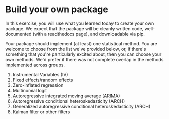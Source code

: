 # Build your own package

In this exercise, you will use what you learned today to create your own package. We
expect that the package will be cleanly written code, well-documented (with a
readthedocs page), and downloadable via pip.

Your package should implement (at least) one statistical method. You are welcome to
choose from the list we've provided below, or, if there's something that you're
particularly excited about, then you can choose your own methods. We'd prefer if there
was not complete overlap in the methods implemented across groups.

1. Instrumental Variables (IV)
2. Fixed effects/random effects
3. Zero-inflated regression
4. Multinomial logit
5. Autoregressive integrated moving average (ARIMA)
6. Autoregressive conditional heteroskedasticity (ARCH)
7. Generalized autoregressive conditional heteroskedasticity (ARCH)
8. Kalman filter or other filters

